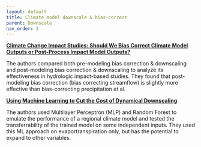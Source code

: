 ```yaml
---
layout: default
title: Climate model downscale & bias-correct
parent: Downscale
nav_order: 3
---
```


__[Climate Change Impact Studies: Should We Bias Correct Climate Model Outputs or Post-Process Impact Model Outputs?](https://agupubs.onlinelibrary.wiley.com/doi/full/10.1029/2020WR028638)__

The authors compared both pre-modeling bias correction & downscaling and post-modeling bias correction & downscaling to analyze its effectiveness in hydrologic impact-based studies. They found that post-modeling bias correction (bias correcting streamflow) is slightly more effective than bias-correcting precipitation et al.


__[Using Machine Learning to Cut the Cost of Dynamical Downscaling](https://agupubs.onlinelibrary.wiley.com/doi/full/10.1029/2022EF003291)__

The authors used Multilayer Perceptron (MLP) and Random Forest to emulate the performance of a regional climate model and tested the transferrability of the trained model on some independent inputs. They used this ML approach on evaportranspiration only, but has the potential to expand to other variables.
